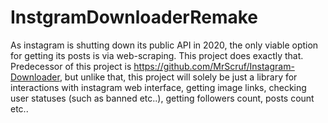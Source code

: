 # InstgramDownloaderRemake

As instagram is shutting down its public API in 2020, the only viable option for getting its posts is via web-scraping. 
This project does exactly that. Predecessor of this project is https://github.com/MrScruf/Instagram-Downloader, but unlike that,
this project will solely be just a library for interactions with instagram web interface, getting image links, checking user
statuses (such as banned etc..), getting followers count, posts count etc..

